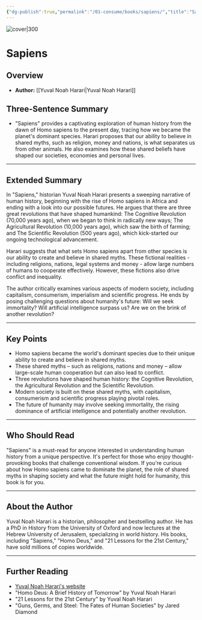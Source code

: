 ```yaml
---
{"dg-publish":true,"permalink":"/01-consume/books/sapiens/","title":"Sapiens","tags":["society","economy","human-history","history"]}
---
```


![cover|300](http://books.google.com/books/content?id=FmyBAwAAQBAJ&printsec=frontcover&img=1&zoom=1&edge=curl&source=gbs_api)

# Sapiens

## Overview
- **Author:** [[Yuval Noah Harari\|Yuval Noah Harari]]

## Three-Sentence Summary
- "Sapiens" provides a captivating exploration of human history from the dawn of Homo sapiens to the present day, tracing how we became the planet's dominant species. Harari proposes that our ability to believe in shared myths, such as religion, money and nations, is what separates us from other animals. He also examines how these shared beliefs have shaped our societies, economies and personal lives.

---

## Extended Summary
In "Sapiens," historian Yuval Noah Harari presents a sweeping narrative of human history, beginning with the rise of Homo sapiens in Africa and ending with a look into our possible futures. He argues that there are three great revolutions that have shaped humankind: The Cognitive Revolution (70,000 years ago), when we began to think in radically new ways; The Agricultural Revolution (10,000 years ago), which saw the birth of farming; and The Scientific Revolution (500 years ago), which kick-started our ongoing technological advancement.

Harari suggests that what sets Homo sapiens apart from other species is our ability to create and believe in shared myths. These fictional realities - including religions, nations, legal systems and money - allow large numbers of humans to cooperate effectively. However, these fictions also drive conflict and inequality.

The author critically examines various aspects of modern society, including capitalism, consumerism, imperialism and scientific progress. He ends by posing challenging questions about humanity's future: Will we seek immortality? Will artificial intelligence surpass us? Are we on the brink of another revolution?

---

## Key Points
- Homo sapiens became the world's dominant species due to their unique ability to create and believe in shared myths.
- These shared myths – such as religions, nations and money – allow large-scale human cooperation but can also lead to conflict.
- Three revolutions have shaped human history: the Cognitive Revolution, the Agricultural Revolution and the Scientific Revolution.
- Modern society is built on these shared myths, with capitalism, consumerism and scientific progress playing pivotal roles.
- The future of humanity may involve seeking immortality, the rising dominance of artificial intelligence and potentially another revolution.

---

## Who Should Read
"Sapiens" is a must-read for anyone interested in understanding human history from a unique perspective. It's perfect for those who enjoy thought-provoking books that challenge conventional wisdom. If you're curious about how Homo sapiens came to dominate the planet, the role of shared myths in shaping society and what the future might hold for humanity, this book is for you.

---

## About the Author
Yuval Noah Harari is a historian, philosopher and bestselling author. He has a PhD in History from the University of Oxford and now lectures at the Hebrew University of Jerusalem, specializing in world history. His books, including "Sapiens," "Homo Deus," and "21 Lessons for the 21st Century," have sold millions of copies worldwide.

---

## Further Reading
- [Yuval Noah Harari's website](https://www.ynharari.com/)
- "Homo Deus: A Brief History of Tomorrow" by Yuval Noah Harari
- "21 Lessons for the 21st Century" by Yuval Noah Harari
- "Guns, Germs, and Steel: The Fates of Human Societies" by Jared Diamond
